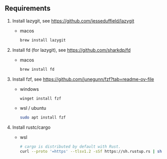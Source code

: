 ## Requirements

1. Install lazygit, see https://github.com/jesseduffield/lazygit

   - macos

     ```zsh
     brew install lazygit
     ```

2. Install fd (for lazygit), see https://github.com/sharkdp/fd

   - macos

     ```zsh
     brew install fd
     ```

3. Install fzf, see https://github.com/junegunn/fzf?tab=readme-ov-file

   - windows

     ```powershell
     winget install fzf
     ```

   - wsl / ubuntu
     ```zsh
     sudo apt install fzf
     ```

4. Install rustc/cargo

   - wsl

     ```zsh
     # cargo is distributed by default with Rust.
     curl --proto '=https' --tlsv1.2 -sSf https://sh.rustup.rs | sh
     ```
